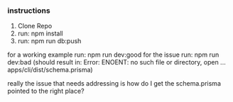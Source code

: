 ### instructions

1. Clone Repo
2. run: npm install
3. run: npm run db:push

for a working example run: npm run dev:good
for the issue run: npm run dev:bad (should result in: Error: ENOENT: no such file or directory, open ... apps/cli/dist/schema.prisma)

really the issue that needs addressing is how do I get the schema.prisma pointed to the right place?
